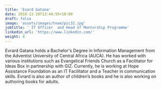 ```yaml
---
title: 'Evard Gatana'
date: 2018-12-20T13:44:55+10:00
draft: false
image: 'assets/images/team/pic32.jpg'
jobtitle: ' IT Officer  and Head of Mentorship Programme'
linkedin_url: 'https://www.linkedin.com/'
weight: 4
---
```


Evrard Gatana holds a Bachelor's Degree in Information Management from the Adventist University of Central Africa (AUCA). He has worked with various institutions such as Evangelical Friends Church as a Facilitator for Ideas Box in partnership with GIZ. Currently, he is working at Hope Assistance Foundation as an IT Facilitator and a Teacher in communication skills. Evrard is also an author of children’s books  and he is also working on authoring books for adults. 